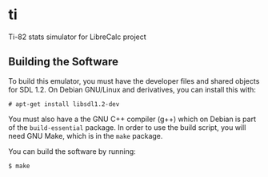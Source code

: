 ti
==

Ti-82 stats simulator for LibreCalc project

Building the Software
---------------------

To build this emulator, you must have the developer files and shared objects
for SDL 1.2. On Debian GNU/Linux and derivatives, you can install this with:

    # apt-get install libsdl1.2-dev

You must also have a the GNU C++ compiler (g++) which on Debian is part of the
`build-essential` package. In order to use the build script, you will need GNU
Make, which is in the `make` package.

You can build the software by running:

    $ make
